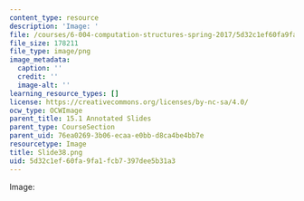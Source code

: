 ```yaml
---
content_type: resource
description: 'Image: '
file: /courses/6-004-computation-structures-spring-2017/5d32c1ef60fa9fa1fcb7397dee5b31a3_Slide38.png
file_size: 178211
file_type: image/png
image_metadata:
  caption: ''
  credit: ''
  image-alt: ''
learning_resource_types: []
license: https://creativecommons.org/licenses/by-nc-sa/4.0/
ocw_type: OCWImage
parent_title: 15.1 Annotated Slides
parent_type: CourseSection
parent_uid: 76ea0269-3b06-ecaa-e0bb-d8ca4be4bb7e
resourcetype: Image
title: Slide38.png
uid: 5d32c1ef-60fa-9fa1-fcb7-397dee5b31a3
---
```

Image: 